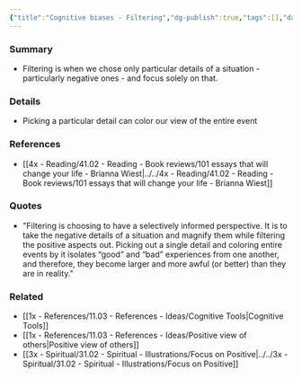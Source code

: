 ```yaml
---
{"title":"Cognitive biases - Filtering","dg-publish":true,"tags":[],"date created":"Monday, November 14th 2022, 12:23:05 pm","date modified":"Monday, November 14th 2022, 12:23:24 pm","permalink":"/1x-references/11-03-references-ideas/cognitive-biases-filtering/","dgHomeLink":true,"dgPassFrontmatter":true,"dgShowBacklinks":true,"dgShowLocalGraph":false,"dgShowInlineTitle":true}
---
```



### Summary
- Filtering is when we chose only particular details of a situation - particularly negative ones - and focus solely on that.

### Details
- Picking a particular detail can color our view of the entire event

### References
- [[4x - Reading/41.02 - Reading - Book reviews/101 essays that will change your life - Brianna Wiest|../../4x - Reading/41.02 - Reading - Book reviews/101 essays that will change your life - Brianna Wiest]]

### Quotes
- "Filtering is choosing to have a selectively informed perspective. It is to take the negative details of a situation and magnify them while filtering the positive aspects out. Picking out a single detail and coloring entire events by it isolates “good” and “bad” experiences from one another, and therefore, they become larger and more awful (or better) than they are in reality."

### Related
- [[1x - References/11.03 - References - Ideas/Cognitive Tools|Cognitive Tools]]
- [[1x - References/11.03 - References - Ideas/Positive view of others|Positive view of others]]
- [[3x - Spiritual/31.02 - Spiritual - Illustrations/Focus on Positive|../../3x - Spiritual/31.02 - Spiritual - Illustrations/Focus on Positive]]